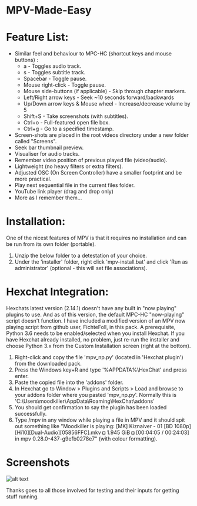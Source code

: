 # MPV-Made-Easy

# Feature List:

* Similar feel and behaviour to MPC-HC (shortcut keys and mouse buttons) :
     * a - Toggles audio track.
     * s - Toggles subtitle track.
     * Spacebar - Toggle pause.
     * Mouse right-click - Toggle pause.
     * Mouse side-buttons (if applicable) - Skip through chapter markers.
     * Left/Right arrow keys - Seek ~10 seconds forward/backwards
     * Up/Down arrow keys  & Mouse wheel - Increase/decrease volume by 5
     * Shift+S - Take screenshots (with subtitles).
     * Ctrl+o - Full-featured open file box.
     * Ctrl+g - Go to a specified timestamp. 
* Screen-shots are placed in the root videos directory under a new folder called "Screens".
* Seek bar thumbnail preview.
* Visualiser for audio tracks.
* Remember video position of previous played file (video/audio).
* Lightweight (no heavy filters or extra filters).
* Adjusted OSC (On Screen Controller) have a smaller footprint and be more practical.
* Play next sequential file in the current files folder.
* YouTube link player (drag and drop only)
* More as I remember them...


# Installation:

One of the nicest features of MPV is that it requires no installation and can be run from its own folder (portable).
1. Unzip the below folder to a detestation of your choice.
2. Under the 'installer' folder, right click 'mpv-install.bat' and click 'Run as administrator' (optional - this will set file associations).


# Hexchat Integration:

Hexchats latest version (2.14.1) doesn't have any built in "now playing" plugins to use. And as of this version, the default MPC-HC "now-playing" script doesn't function. I have included a modified version of an MPV now playing script from github user, FichteFoll, in this pack. A prerequisite, Python 3.6 needs to be enabled/selected when you install Hexchat. If you have Hexchat already installed, no problem, just re-run the installer and choose Python 3.x from the Custom Installation screen (right at the bottom).

1. Right-click and copy the file 'mpv_np.py' (located in 'Hexchat plugin') from the downloaded pack.
2. Press the Windows key+R and type '%APPDATA%\HexChat' and press enter.
3. Paste the copied file into the 'addons' folder.
4. In Hexchat go to Window > Plugins and Scripts > Load and browse to your addons folder where you pasted 'mpv_np.py'. Normally this is 'C:\Users\moodkiller\AppData\Roaming\HexChat\addons'
5. You  should get confirmation to say the plugin has been loaded successfully.
6. Type /mpv in any window while playing a file in MPV and it should spit out something like "Moodkiller is playing: [MK] Kiznaiver - 01 [BD 1080p][Hi10][Dual-Audio][05856FFC].mkv ◘ 1.945 GiB ◘ [00:04:05 / 00:24:03] in mpv 0.28.0-437-g9efb0278e7" (with colour formatting).

# Screenshots
![alt text](https://i.imgur.com/GlXp12f.png "Open file window")

Thanks goes to all those involved for testing and their inputs for getting stuff running. 
